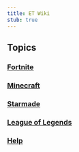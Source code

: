 ```yaml
---
title: ET Wiki
stub: true
---
```

## Topics

### [Fortnite](wiki/fortnite)

### [Minecraft](wiki/minecraft)

### [Starmade](wiki/starmade)

### [League of Legends](wiki/league)

### [Help](wiki/help)

